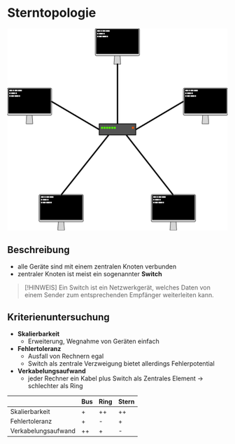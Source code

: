 # Sterntopologie

![Bild eines Stern-Netzwerkes](images/stern.svg ':size=400 Schaubild Sterntopologie')

## Beschreibung

- alle Geräte sind mit einem zentralen Knoten verbunden
- zentraler Knoten ist meist ein sogenannter **Switch**

> [!HINWEIS]
> Ein Switch ist ein Netzwerkgerät, welches Daten von einem Sender zum entsprechenden Empfänger weiterleiten kann.

## Kriterienuntersuchung

- **Skalierbarkeit**
  - Erweiterung, Wegnahme von Geräten einfach
- **Fehlertoleranz**
  - Ausfall von Rechnern egal
  - Switch als zentrale Verzweigung bietet allerdings Fehlerpotential
- **Verkabelungsaufwand**
  - jeder Rechner ein Kabel plus Switch als Zentrales Element → schlechter als Ring

<div class="vergleichstabelle">

|                     | Bus | Ring | Stern |
|---------------------|-----|------|-------|
| Skalierbarkeit      | +   | ++   | ++    |
| Fehlertoleranz      | +   | -    | +     |
| Verkabelungsaufwand | ++  | +    | -     |

</div>
